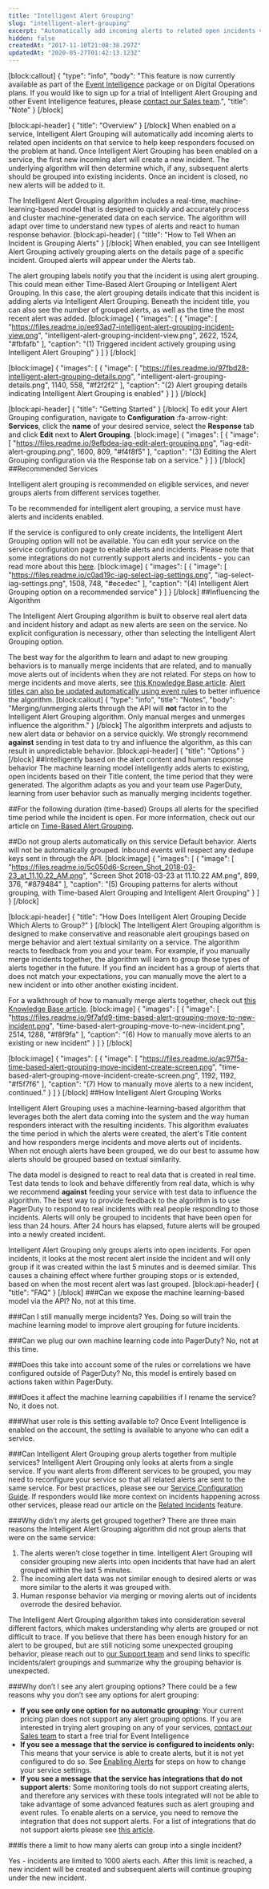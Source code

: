 ```yaml
---
title: "Intelligent Alert Grouping"
slug: "intelligent-alert-grouping"
excerpt: "Automatically add incoming alerts to related open incidents via the Intelligent Alert Grouping algorithm"
hidden: false
createdAt: "2017-11-10T21:08:38.297Z"
updatedAt: "2020-05-27T01:42:13.123Z"
---
```

[block:callout]
{
  "type": "info",
  "body": "This feature is now currently available as part of the [Event Intelligence](https://support.pagerduty.com/v1/docs/event-intelligence) package or on Digital Operations plans. If you would like to sign up for a trial of Intelligent Alert Grouping and other Event Intelligence features, please [contact our Sales team](https://www.pagerduty.com/contact-us/#contact-sales).",
  "title": "Note"
}
[/block]

[block:api-header]
{
  "title": "Overview"
}
[/block]
When enabled on a service, Intelligent Alert Grouping will automatically add incoming alerts to related open incidents on that service to help keep responders focused on the problem at hand. Once Intelligent Alert Grouping has been enabled on a service, the first new incoming alert will create a new incident. The underlying algorithm will then determine which, if any, subsequent alerts should be grouped into existing incidents.  Once an incident is closed, no new alerts will be added to it. 

The Intelligent Alert Grouping algorithm includes a real-time, machine-learning-based model that is designed to quickly and accurately process and cluster machine-generated data on each service. The algorithm will adapt over time to understand new types of alerts and react to human response behavior. 
[block:api-header]
{
  "title": "How to Tell When an Incident is Grouping Alerts"
}
[/block]
When enabled, you can see Intelligent Alert Grouping actively grouping alerts on the details page of a specific incident. Grouped alerts will appear under the Alerts tab.

The alert grouping labels notify you that the incident is using alert grouping. This could mean either Time-Based Alert Grouping or Intelligent Alert Grouping. In this case, the alert grouping details indicate that this incident is adding alerts via Intelligent Alert Grouping. Beneath the incident title, you can also see the number of grouped alerts, as well as the time the most recent alert was added. 
[block:image]
{
  "images": [
    {
      "image": [
        "https://files.readme.io/ee93ad7-intelligent-alert-grouping-incident-view.png",
        "intelligent-alert-grouping-incident-view.png",
        2622,
        1524,
        "#fbfafb"
      ],
      "caption": "(1) Triggered incident actively grouping using Intelligent Alert Grouping"
    }
  ]
}
[/block]

[block:image]
{
  "images": [
    {
      "image": [
        "https://files.readme.io/97fbd28-intelligent-alert-grouping-details.png",
        "intelligent-alert-grouping-details.png",
        1140,
        558,
        "#f2f2f2"
      ],
      "caption": "(2) Alert grouping details indicating Intelligent Alert Grouping is enabled"
    }
  ]
}
[/block]

[block:api-header]
{
  "title": "Getting Started"
}
[/block]
To edit your Alert Grouping configuration, navigate to **Configuration** :fa-arrow-right: **Services**, click the **name** of your desired service, select the **Response** tab and click **Edit** next to **Alert Grouping**. 
[block:image]
{
  "images": [
    {
      "image": [
        "https://files.readme.io/9efbdea-iag-edit-alert-grouping.png",
        "iag-edit-alert-grouping.png",
        1600,
        809,
        "#f4f8f5"
      ],
      "caption": "(3) Editing the Alert Grouping configuration via the Response tab on a service."
    }
  ]
}
[/block]
##Recommended Services

Intelligent alert grouping is recommended on eligible services, and never groups alerts from different services together. 

To be recommended for intelligent alert grouping, a service must have alerts and incidents enabled. 

If the service is configured to only create incidents, the Intelligent Alert Grouping option will not be available. You can edit your service on the service configuration page to enable alerts and incidents. Please note that some integrations do not currently support alerts and incidents - you can read more about this [here](https://support.pagerduty.com/docs/alerts#section-bi-directional-integration-limitations). 
[block:image]
{
  "images": [
    {
      "image": [
        "https://files.readme.io/c0ad19c-iag-select-iag-settings.png",
        "iag-select-iag-settings.png",
        1508,
        748,
        "#ecedec"
      ],
      "caption": "(4) Intelligent Alert Grouping option on a recommended service"
    }
  ]
}
[/block]
##Influencing the Algorithm

The Intelligent Alert Grouping algorithm is built to observe real alert data and incident history and adapt as new alerts are seen on the service. No explicit configuration is necessary, other than selecting the Intelligent Alert Grouping option. 

The best way for the algorithm to learn and adapt to new grouping behaviors is to manually merge incidents that are related, and to manually move alerts out of incidents when they are not related. For steps on how to merge incidents and move alerts, see [this Knowledge Base article](https://support.pagerduty.com/docs/editing-incidents#section-how-to-merge-incidents). [Alert titles can also be updated automatically using event rules](https://support.pagerduty.com/docs/rulesets#section-field-extraction-with-event-rules) to better influence the algorithm. 
[block:callout]
{
  "type": "info",
  "title": "Notes",
  "body": "Merging/unmerging alerts through the API will **not** factor in to the Intelligent Alert Grouping algorithm. Only manual merges and unmerges influence the algorithm."
}
[/block]
The algorithm interprets and adjusts to new alert data or behavior on a service quickly. We strongly recommend **against** sending in test data to try and influence the algorithm, as this can result in unpredictable behavior.
[block:api-header]
{
  "title": "Options"
}
[/block]
##Intelligently based on the alert content and human response behavior
The machine learning model intelligently adds alerts to existing, open incidents based on their Title content, the time period that they were generated. The algorithm adapts as you and your team use PagerDuty, learning from user behavior such as manually merging incidents together. 

##For the following duration (time-based)
Groups all alerts for the specified time period while the incident is open. For more information, check out our article on [Time-Based Alert Grouping](https://support.pagerduty.com/docs/time-based-alert-grouping).

##Do not group alerts automatically on this service
Default behavior. Alerts will not be automatically grouped. Inbound events will respect any dedupe keys sent in through the API.
[block:image]
{
  "images": [
    {
      "image": [
        "https://files.readme.io/5c050d6-Screen_Shot_2018-03-23_at_11.10.22_AM.png",
        "Screen Shot 2018-03-23 at 11.10.22 AM.png",
        899,
        376,
        "#879484"
      ],
      "caption": "(5) Grouping patterns for alerts without grouping, with Time-based Alert Grouping and Intelligent Alert Grouping"
    }
  ]
}
[/block]

[block:api-header]
{
  "title": "How Does Intelligent Alert Grouping Decide Which Alerts to Group?"
}
[/block]
The Intelligent Alert Grouping algorithm is designed to make conservative and reasonable alert groupings based on merge behavior and alert textual similarity on a service. The algorithm reacts to feedback from you and your team. For example, if you manually merge incidents together, the algorithm will learn to group those types of alerts together in the future. If you find an incident has a group of alerts that does not match your expectations, you can manually move the alert to a new incident or into other another existing incident. 

For a walkthrough of how to manually merge alerts together, check out
[this Knowledge Base article](https://support.pagerduty.com/docs/editing-incidents#section-how-to-merge-incidents).
[block:image]
{
  "images": [
    {
      "image": [
        "https://files.readme.io/9f7afd9-time-based-alert-grouping-move-to-new-incident.png",
        "time-based-alert-grouping-move-to-new-incident.png",
        2514,
        1288,
        "#f8f9fa"
      ],
      "caption": "(6) How to manually move alerts to an existing or new incident"
    }
  ]
}
[/block]

[block:image]
{
  "images": [
    {
      "image": [
        "https://files.readme.io/ac97f5a-time-based-alert-grouping-move-incident-create-screen.png",
        "time-based-alert-grouping-move-incident-create-screen.png",
        1192,
        1192,
        "#f5f7f6"
      ],
      "caption": "(7) How to manually move alerts to a new incident, continued."
    }
  ]
}
[/block]
##How Intelligent Alert Grouping Works 

Intelligent Alert Grouping uses a machine-learning-based algorithm that leverages both the alert data coming into the system and the way human responders interact with the resulting incidents. This algorithm evaluates the time period in which the alerts were created, the alert's Title content and how responders merge incidents and move alerts out of incidents. When not enough alerts have been grouped, we do our best to assume how alerts should be grouped based on textual similarity.

The data model is designed to react to real data that is created in real time. Test data tends to look and behave differently from real data, which is why we recommend **against** feeding your service with test data to influence the algorithm. The best way to provide feedback to the algorithm is to use PagerDuty to respond to real incidents with real people responding to those incidents. Alerts will only be grouped to incidents that have been open for less than 24 hours. After 24 hours has elapsed, future alerts will be grouped into a newly created incident.

Intelligent Alert Grouping only groups alerts into open incidents. For open incidents, it looks at the most recent alert inside the incident and will only group if it was created within the last 5 minutes and is deemed similar. This causes a chaining effect where further grouping stops or is extended, based on when the most recent alert was last grouped. 
[block:api-header]
{
  "title": "FAQ"
}
[/block]
###Can we expose the machine learning-based model via the API?
No, not at this time.

###Can I still manually merge incidents? 
Yes. Doing so will train the machine learning model to improve alert grouping for future incidents. 

###Can we plug our own machine learning code into PagerDuty?
No, not at this time.

###Does this take into account some of the rules or correlations we have configured outside of PagerDuty?
No, this model is entirely based on actions taken within PagerDuty.

###Does it affect the machine learning capabilities if I rename the service?
No, it does not. 

###What user role is this setting available to?
Once Event Intelligence is enabled on the account, the setting is available to anyone who can edit a service.

###Can Intelligent Alert Grouping group alerts together from multiple services?
Intelligent Alert Grouping only looks at alerts from a single service. If you want alerts from different services to be grouped, you may need to reconfigure your service so that all related alerts are sent to the same service. For best practices, please see our [Service Configuration Guide](https://community.pagerduty.com/t/service-configuration-guide/5110). If responders would like more context on incidents happening across other services, please read our article on the [Related Incidents](doc:related-incidents) feature.

###Why didn’t my alerts get grouped together?
There are three main reasons the Intelligent Alert Grouping algorithm did not group alerts that were on the same service:
1. The alerts weren’t close together in time. Intelligent Alert Grouping will consider grouping new alerts into open incidents that have had an alert grouped within the last 5 minutes.
2. The incoming alert data was not similar enough to desired alerts or was more similar to the alerts it was grouped with.
3. Human response behavior via merging or moving alerts out of incidents overrode the desired behavior.

The Intelligent Alert Grouping algorithm takes into consideration several different factors, which makes understanding why alerts are grouped or not difficult to trace. If you believe that there has been enough history for an alert to be grouped, but are still noticing some unexpected grouping behavior, please reach out to [our Support team](mailto:support@pagerduty.com) and send links to specific incidents/alert groupings and summarize why the grouping behavior is unexpected.

###Why don’t I see any alert grouping options?
There could be a few reasons why you don’t see any options for alert grouping:

* **If you see only one option for no automatic grouping:** 
Your current pricing plan does not support any alert grouping options. If you are interested in trying alert grouping on any of your services, [contact our Sales team](https://www.pagerduty.com/contact-us/#contact-sales) to start a free trial for Event Intelligence
* **If you see a message that the service is configured to incidents only:** 
This means that your service is able to create alerts, but it is not yet configured to do so. See [Enabling Alerts](https://support.pagerduty.com/docs/alerts#section-enabling-alerts) for steps on how to change your service settings.
* **If you see a message that the service has integrations that do not support alerts:** 
Some monitoring tools do not support creating alerts, and therefore any services with these tools integrated will not be able to take advantage of some advanced features such as alert grouping and event rules. To enable alerts on a service, you need to remove the integration that does not support alerts. For a list of integrations that do not support alerts please see [this article](https://support.pagerduty.com/docs/alerts#section-bi-directional-integration-limitations).

###Is there a limit to how many alerts can group into a single incident?

Yes - incidents are limited to 1000 alerts each. After this limit is reached, a new incident will be created and subsequent alerts will continue grouping under the new incident.